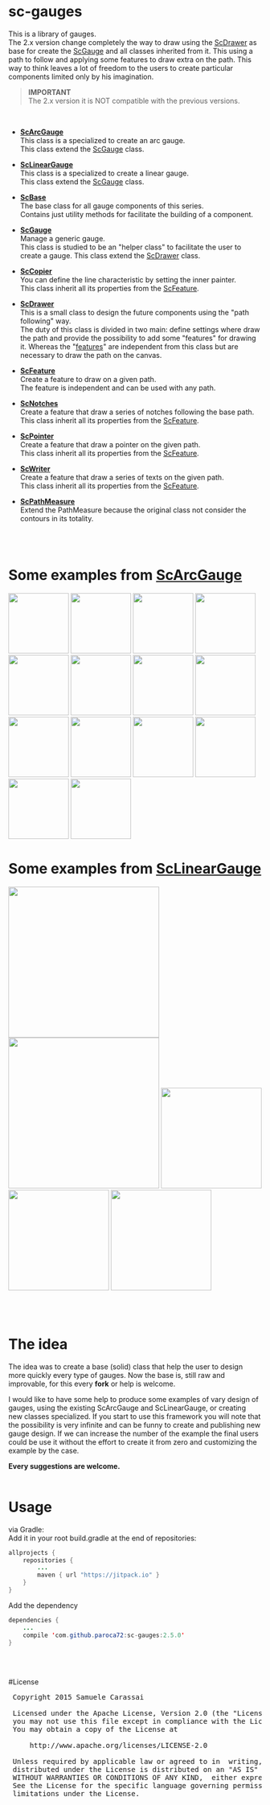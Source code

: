 # sc-gauges
This is a library of gauges.<br />
The 2.x version change completely the way to draw using the [ScDrawer](..\sc-drawer\ScDrawer.md) as base for create the [ScGauge](..\sc-gauge\ScGauge.md) and all classes inherited from it.
This using a path to follow and applying some features to draw extra on the path.
This way to think leaves a lot of freedom to the users to create particular components limited only by his imagination. 

> **IMPORTANT**<br />
> The 2.x version it is NOT compatible with the previous versions.
<br />

- **[ScArcGauge](raw/sc-arcgauge/ScArcGauge.md)**<br />
This class is a specialized to create an arc gauge.<br />
This class extend the [ScGauge](raw/sc-gauge/ScGauge.md) class.

- **[ScLinearGauge](raw/sc-lineargauge/ScLinearGauge.md)**<br />
This class is a specialized to create a linear gauge.<br />
This class extend the [ScGauge](raw/sc-gauge/ScGauge.md) class.

- **[ScBase](raw/sc-widget/ScBase.md)**<br />
The base class for all gauge components of this series.<br />
Contains just utility methods for facilitate the building of a component.

- **[ScGauge](raw/sc-gauge/ScGauge.md)**<br />
Manage a generic gauge.<br />
This class is studied to be an "helper class" to facilitate the user to create a gauge.
This class extend the [ScDrawer](raw/sc-drawer/ScDrawer.md) class.

- **[ScCopier](raw/sc-copier/ScCopier.md)**<br />
You can define the line characteristic by setting the inner painter.<br />
This class inherit all its properties from the [ScFeature](raw/sc-feature/ScFeature.md).

- **[ScDrawer](raw/sc-drawer/ScDrawer.md)**<br />
This is a small class to design the future components using the "path following" way.<br />
The duty of this class is divided in two main: define settings where draw the path and provide the possibility to add some "features" for drawing it.
Whereas the "[features](raw/sc-feature/ScFeature.md)" are independent from this class but are necessary to draw the path on the canvas.

- **[ScFeature](raw/sc-feature/ScFeature.md)**<br />
Create a feature to draw on a given path.<br />
The feature is independent and can be used with any path.

- **[ScNotches](raw/sc-notches/ScNotches.md)**<br />
Create a feature that draw a series of notches following the base path.<br />
This class inherit all its properties from the [ScFeature](raw/sc-feature/ScFeature.md).

- **[ScPointer](raw/sc-pointer/ScPointer.md)**<br />
Create a feature that draw a pointer on the given path.<br />
This class inherit all its properties from the [ScFeature](raw/sc-feature/ScFeature.md).

- **[ScWriter](raw/sc-writer/ScWriter.md)**<br />
Create a feature that draw a series of texts on the given path.<br />
This class inherit all its properties from the [ScFeature](raw/sc-feature/ScFeature.md).

- **[ScPathMeasure](raw/sc-pathmeasure/ScPathMeasure.md)**<br />
Extend the PathMeasure because the original class not consider the contours in its totality.

<br />
<br />


# Some examples from **[ScArcGauge](raw/sc-arcgauge/ScArcGauge.md)**

<img src="https://github.com/Paroca72/sc-gauges/blob/master/raw/sc-arcgauge/f-01.jpg" height="120px" /> <img src="https://github.com/Paroca72/sc-gauges/blob/master/raw/sc-arcgauge/f-02.jpg" height="120px" /> <img src="https://github.com/Paroca72/sc-gauges/blob/master/raw/sc-arcgauge/f-03.jpg" height="120px" /> <img src="https://github.com/Paroca72/sc-gauges/blob/master/raw/sc-arcgauge/f-04.jpg" height="120px" />
<img src="https://github.com/Paroca72/sc-gauges/blob/master/raw/sc-arcgauge/i-01.jpg" height="120px" /> <img src="https://github.com/Paroca72/sc-gauges/blob/master/raw/sc-arcgauge/i-02.jpg" height="120px" /> <img src="https://github.com/Paroca72/sc-gauges/blob/master/raw/sc-arcgauge/i-03.jpg" height="120px" />
<img src="https://github.com/Paroca72/sc-gauges/blob/master/raw/sc-arcgauge/i-04.jpg" height="120px" /> <img src="https://github.com/Paroca72/sc-gauges/blob/master/raw/sc-arcgauge/i-05.jpg" height="120px" /> <img src="https://github.com/Paroca72/sc-gauges/blob/master/raw/sc-arcgauge/n-01.jpg" height="120px" />
<img src="https://github.com/Paroca72/sc-gauges/blob/master/raw/sc-arcgauge/n-02single.jpg" height="120px" /> <img src="https://github.com/Paroca72/sc-gauges/blob/master/raw/sc-arcgauge/n-03.jpg" height="120px" /> <img src="https://github.com/Paroca72/sc-gauges/blob/master/raw/sc-arcgauge/n-04.jpg" height="120px" /> <img src="https://github.com/Paroca72/sc-gauges/blob/master/raw/sc-arcgauge/n-05.jpg" height="120px" />


# Some examples from **[ScLinearGauge](raw/sc-lineargauge/ScLinearGauge.md)**

<img src="https://github.com/Paroca72/sc-gauges/blob/master/raw/sc-lineargauge/f-01.jpg" width="300px" /> <img src="https://github.com/Paroca72/sc-gauges/blob/master/raw/sc-lineargauge/f-02.jpg" width="300px" />
<img src="https://github.com/Paroca72/sc-gauges/blob/master/raw/sc-lineargauge/n-01.jpg" height="200px" /> <img src="https://github.com/Paroca72/sc-gauges/blob/master/raw/sc-lineargauge/n-02.jpg" height="200px" /> <img src="https://github.com/Paroca72/sc-gauges/blob/master/raw/sc-lineargauge/n-03.jpg" height="200px" />

<br />
<br />


# The idea

The idea was to create a base (solid) class that help the user to design more quickly every type of gauges.
Now the base is, still raw and improvable, for this every **fork** or help is welcome.

I would like to have some help to produce some examples of vary design of gauges, using the existing ScArcGauge and ScLinearGauge, or creating new classes specialized.
If you start to use this framework you will note that the possibility is very infinite and can be funny to create and publishing new gauge design.
If we can increase the number of the example the final users could be use it without the effort to create it from zero and customizing the example by the case.

**Every suggestions are welcome.**
<br />
<br />


# Usage

via Gradle:
<br />
Add it in your root build.gradle at the end of repositories:
```java
allprojects {
	repositories {
		...
		maven { url "https://jitpack.io" }
	}
}
```

Add the dependency
```java
dependencies {
    ...
    compile 'com.github.paroca72:sc-gauges:2.5.0'
}
```
<br />
<br />


#License
<pre>
 Copyright 2015 Samuele Carassai

 Licensed under the Apache License, Version 2.0 (the "License");
 you may not use this file except in compliance with the License.
 You may obtain a copy of the License at

     http://www.apache.org/licenses/LICENSE-2.0

 Unless required by applicable law or agreed to in  writing, software
 distributed under the License is distributed on an "AS IS" BASIS,
 WITHOUT WARRANTIES OR CONDITIONS OF ANY KIND,  either express or implied.
 See the License for the specific language governing permissions and
 limitations under the License.
</pre>
